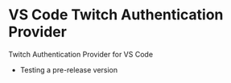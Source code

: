 # VS Code Twitch Authentication Provider

Twitch Authentication Provider for VS Code

- Testing a pre-release version
